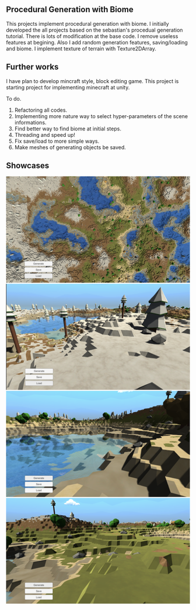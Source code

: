 ## Procedural Generation with Biome
This projects implement procedural generation with biome. I initially developed the all projects based on the sebastian's procedual generation tutorial. There is lots of modification at the base code. I remove useless features at begining. Also I add random generation features, saving/loading and biome. I implement texture of terrain with Texture2DArray. 

## Further works
I have plan to develop mincraft style, block editing game. This project is starting project for implementing minecraft at unity. 

To do.
1. Refactoring all codes.
2. Implementing more nature way to select hyper-parameters of the scene informations.
3. Find better way to find biome at initial steps.
4. Threading and speed up!
5. Fix save/load to more simple ways. 
6. Make meshes of generating objects be saved.

## Showcases
![Overall](https://raw.githubusercontent.com/ahn9807/ImageBase/main/Procedural-Generation-with-Biome/%EC%8A%A4%ED%81%AC%EB%A6%B0%EC%83%B7%202020-12-08%20%EC%98%A4%EC%A0%84%203.21.40.png?token=AINBGEVN5FKX7D4XH5DQB4TAN3AS4)
![SnowLand](https://raw.githubusercontent.com/ahn9807/ImageBase/main/Procedural-Generation-with-Biome/%EC%8A%A4%ED%81%AC%EB%A6%B0%EC%83%B7%202020-12-08%20%EC%98%A4%EC%A0%84%203.22.23.png?token=AINBGETEZAMEKDMWF4WMG4DAN3ASA)
![Jungle](https://raw.githubusercontent.com/ahn9807/ImageBase/main/Procedural-Generation-with-Biome/%EC%8A%A4%ED%81%AC%EB%A6%B0%EC%83%B7%202020-12-08%20%EC%98%A4%EC%A0%84%203.22.37.png?token=AINBGEVHIJW3P4WF5B57ZZTAN3AQ2)
![Forest](https://raw.githubusercontent.com/ahn9807/ImageBase/main/Procedural-Generation-with-Biome/%EC%8A%A4%ED%81%AC%EB%A6%B0%EC%83%B7%202020-12-08%20%EC%98%A4%EC%A0%84%203.22.54.png?token=AINBGEROOCTERZPUFGIMKA3AN3APQ)
